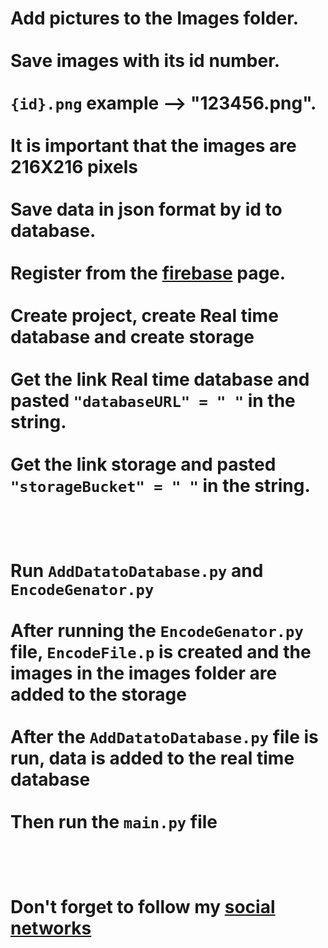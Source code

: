 <h1>
Add pictures to the <b>Images</b> folder.<br><br>
Save images with its id number. <br><br>
<code>{id}.png</code> example --> <b>"123456.png"</b>.<br><br>
It is important that the images are 216X216 pixels<br><br>
Save data in json format by id to database.<br><br>
Register from the <a href="https://console.firebase.google.com/">firebase</a> page.<br><br>
Create project, create Real time database and create storage<br><br>
Get the link Real time database and pasted <code>"databaseURL" = " "</code> in the string.<br><br>
Get the link storage and pasted <code>"storageBucket" = " "</code> in the string.<br><br>
<br><br>
Run <code>AddDatatoDatabase.py</code> and <code>EncodeGenator.py</code> <br><br>
After running the <code>EncodeGenator.py</code> file, <code>EncodeFile.p</code> is created and the images in the images folder are added to the storage<br><br>
After the <code>AddDatatoDatabase.py</code> file is run, data is added to the real time database<br><br>
Then run the <code>main.py</code> file<br><br>
<br>
<br>
Don't forget to follow my <a href="https://taplink.cc/jamshidharker9363">social networks</a>
</h1>
